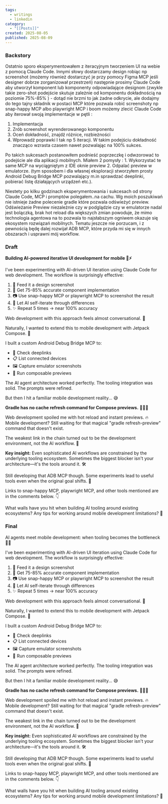 ```yaml
---
tags:
  - writings
  - linkedin
category:
  - "[[Posts]]"
created: 2025-08-05
published: 2025-08-09
---
```

### Backstory
Ostatnio sporo eksperymentowałem z iteracyjnym tworzeniem UI na webie z pomocą Claude Code. Innymi słowy dostarczamy design robiąc np screenshot (możemy również dostarczyć je przy pomocy  Figma MCP jeśli designer dobrze zorganizował przestrzeń) następnie prosimy Claude Code aby utworzył komponent lub komponenty odpowiadające designom (zwykle takie zero-shot podejście skutuje zależnie od komponentu dokładnością na poziomie 75%-85% ) - dotąd nie brzmi to jak żadne odkrycie, ale dodajmy do tego tajny składnik w postaci MCP które pozwala robić screenshoty np snap-happy MCP albo playwright MCP i boom możemy zlecić Claude Code aby iterował swoją implementacje w pętli :
1. Implementacja
2. Zrób screenshot wyrenderowanego komponentu
3. Oceń dokładność, znajdź różnice, rozbieżności
4. Wprowadź poprawki
I tak np 5 iteracji.
W takim podejściu dokładność znacząco wzrasta czasem nawet pozwalając na 100% sukces.

Po takich sukcesach postanowiłem podnieść poprzeczkę i odwzorować to podejście ale dla aplikacji mobilnych. Miałem 2 pomysły : 1. Wykorzystać te same MCP na wyciągniętym z IDE oknie preview 2. Odpalać preview w emulatorze. (tym sposobem i dla własnej eksploracji stworzyłem prosty Android Debug Bridge MCP pozwalający m.in sprawdzać deeplinki, pobierać listę działających urządzeń etc.).

Niestety po kilku godzinach eksperymentowania i sukcesach od strony Claude Code, MCP i promptów polegałem..na cachu. Wg moich poszukiwań nie istnieje żadne polecenie gradle które pozwala odświeżyć preview. 
Odświeżanie Preview niezależnie czy w podglądzie czy w emulatorze nadal jest bolączką, brak hot reload dla większych zmian powoduje, że mimo technologia agentowa na to pozwala to najsłabszym ogniwem okazuje się ekosystem rozwiązań mobilnych.
Tematu jeszcze nie porzucam, i z pewnością będę dalej rozwijał ADB MCP, które przyda mi się w innych obszarach i usprawni mój workflow. 


### Draft

**Building AI-powered iterative UI development for mobile 📱⚡**

I've been experimenting with AI-driven UI iteration using Claude Code for web development. The workflow is surprisingly effective:

1. 📸 Feed it a design screenshot  
2. 🔧 Get 75-85% accurate component implementation  
3. 📷 Use snap-happy MCP or playwright MCP to screenshot the result  
4. 🔄 Let AI self-iterate through differences  
5. ✨ Repeat 5 times → near 100% accuracy  

Web development with this approach feels almost conversational. 💬

Naturally, I wanted to extend this to mobile development with Jetpack Compose. 📱

I built a custom Android Debug Bridge MCP to:
- 🔗 Check deeplinks
- 📋 List connected devices  
- 🖼️ Capture emulator screenshots
- 🎯 Run composable previews

The AI agent architecture worked perfectly. The tooling integration was solid. The prompts were refined. 

But then I hit a familiar mobile development reality... 😅

**Gradle has no cache refresh command for Compose previews.** 🤦🏻‍♂️

Web development spoiled me with hot reload and instant previews. 🔥 Mobile development? Still waiting for that magical "gradle refresh-preview" command that doesn't exist. 

The weakest link in the chain turned out to be the development environment, not the AI workflow. 🔗

**Key insight:** Even sophisticated AI workflows are constrained by the underlying tooling ecosystem. Sometimes the biggest blocker isn't your architecture—it's the tools around it. 🛠️

Still developing that ADB MCP though. Some experiments lead to useful tools even when the original goal shifts. 🚀

Links to snap-happy MCP, playwright MCP, and other tools mentioned are in the comments below. 👇

What walls have you hit when building AI tooling around existing ecosystems? Any tips for working around mobile development limitations? 🤔

### Final

AI agents meet mobile development: when tooling becomes the bottleneck 🔧📱

I've been experimenting with AI-driven UI iteration using Claude Code for web development. The workflow is surprisingly effective:

1. 📸 Feed it a design screenshot  
2. 🔧 Get 75-85% accurate component implementation  
3. 📷 Use snap-happy MCP or playwright MCP to screenshot the result  
4. 🔄 Let AI self-iterate through differences  
5. ✨ Repeat 5 times → near 100% accuracy  

Web development with this approach feels almost conversational. 💬

Naturally, I wanted to extend this to mobile development with Jetpack Compose. 📱

I built a custom Android Debug Bridge MCP to:
- 🔗 Check deeplinks
- 📋 List connected devices  
- 🖼️ Capture emulator screenshots
- 🎯 Run composable previews

The AI agent architecture worked perfectly. The tooling integration was solid. The prompts were refined. 

But then I hit a familiar mobile development reality... 😅

**Gradle has no cache refresh command for Compose previews.** 🤦🏻‍♂️

Web development spoiled me with hot reload and instant previews. 🔥 Mobile development? Still waiting for that magical "gradle refresh-preview" command that doesn't exist. 

The weakest link in the chain turned out to be the development environment, not the AI workflow. 🔗

**Key insight:** Even sophisticated AI workflows are constrained by the underlying tooling ecosystem. Sometimes the biggest blocker isn't your architecture—it's the tools around it. 🛠️

Still developing that ADB MCP though. Some experiments lead to useful tools even when the original goal shifts. 🚀

Links to snap-happy MCP, playwright MCP, and other tools mentioned are in the comments below. 👇

What walls have you hit when building AI tooling around existing ecosystems? Any tips for working around mobile development limitations? 🤔
